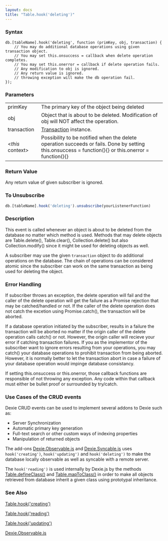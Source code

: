 ```yaml
---
layout: docs
title: "Table.hook('deleting')"
---
```


### Syntax

    db.[tableName].hook('deleting', function (primKey, obj, transaction) {
        // You may do additional database operations using given transaction object.
        // You may set this.onsuccess = callback when delete operation completes.
        // You may set this.onerror = callback if delete operation fails.
        // Any modification to obj is ignored.
        // Any return value is ignored.
        // throwing exception will make the db operation fail.
    });

### Parameters
<table>
<tr><td>primKey</td><td>The primary key of the object being deleted</td></tr>
<tr><td>obj</td><td>Object that is about to be deleted. Modification of obj will NOT affect the operation.</td></tr>
<tr><td>transaction</td><td><a href="Transaction">Transaction</a> instance.</td></tr>
<tr><td>&lt;<i>this</i> context&gt;</td><td>Possibility to be notified when the delete operation succeeds or fails. Done by setting this.onsuccess = function(){} or this.onerror = function(){}</td></tr>
</table>

### Return Value

Any return value of given subscriber is ignored.

### To Unsubscribe

```javascript
db.[tableName].hook('deleting').unsubscribe(yourListenerFunction)
```

### Description

This event is called whenever an object is about to be deleted from the database no matter which method is used. Methods that may delete objects are Table.delete(), Table.clear(), Collection.delete() but also Collection.modify() since it might be used for deleting objects as well.

A subscriber may use the given `transaction` object to do additional operations on the database. The chain of operations can be considered atomic since the subscriber can work on the same transaction as being used for deleting the object. 

### Error Handling

If subscriber throws an exception, the delete operation will fail and the caller of the delete operation will get the failure as a Promise rejection that may be catched/handled or not. If the caller of the delete operation does not catch the excetion using Promise.catch(), the transaction will be aborted.

If a database operation initiated by the subscriber, results in a failure the transaction will be aborted no matter if the origin caller of the delete operation calls catch() or not. However, the origin caller will recieve your error if catching transaction failures. If you as the implementor of the subscriber want to ignore errors resulting from your operations, you may catch() your database operations to prohibit transaction from being aborted. However, it is normally better to let the transaction abort in case a failure of your database operation would impinge database consistancy.

If setting this.onsuccess or this.onerror, those callback functions are responsible of not throwing any exception. Any code within that callback must either be bullet proof or surrounded by try/catch.

### Use Cases of the CRUD events

Dexie CRUD events can be used to implement several addons to Dexie such as:
* Server Synchronization
* Automatic primary key generation
* Full-text search or other custom ways of indexing properties
* Manipulation of returned objects

The add-ons [Dexie.Observable.js](Dexie.Observable.js) and [Dexie.Syncable.js](Dexie.Syncable.js) uses  `hook('creating')`, `hook('updating')` and `hook('deleting')` to make the database locally observable as well as syncable with a remote server.

The `hook('reading')` is used internally by Dexie.js by the methods [Table.defineClass()](Table.defineClass()) and [Table.mapToClass()](Table.mapToClass()) in order to make all objects retrieved from database inherit a given class using prototypal inheritance.

### See Also

[Table.hook('creating')](Table.hook('creating'))

[Table.hook('reading')](Table.hook('reading'))

[Table.hook('updating')](Table.hook('updating'))

[Dexie.Observable.js](Dexie.Observable.js)
